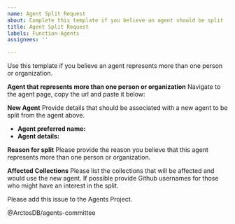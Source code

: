 ```yaml
---
name: Agent Split Request
about: Complete this template if you believe an agent should be split
title: Agent Split Request
labels: Function-Agents
assignees: ''

---
```


Use this template if you believe an agent represents more than one person or organization.

**Agent that represents more than one person or organization**
Navigate to the agent page, copy the url and paste it below:


**New Agent**
Provide details that should be associated with a new agent to be split from the agent above.

 - **Agent preferred name:** 
 - **Agent details:**

**Reason for split**
Please provide the reason you believe that this agent represents more than one person or organization.


**Affected Collections**
Please list the collections that will be affected and would use the new agent. If possible provide Github usernames for those who might have an interest in the split.

Please add this issue to the Agents Project.

@ArctosDB/agents-committee
